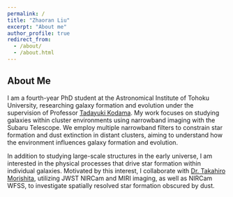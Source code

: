 ```yaml
---
permalink: /
title: "Zhaoran Liu"
excerpt: "About me"
author_profile: true
redirect_from: 
  - /about/
  - /about.html
---
```


About Me
------

I am a fourth-year PhD student at the Astronomical Institute of Tohoku University, researching galaxy formation and evolution under the supervision of Professor [Tadayuki Kodama](http://mahalo.galaxy.bindcloud.jp/pg39.html). My work focuses on studying galaxies within cluster environments using narrowband imaging with the Subaru Telescope. We employ multiple narrowband filters to constrain star formation and dust extinction in distant clusters, aiming to understand how the environment influences galaxy formation and evolution.

In addition to studying large-scale structures in the early universe, I am interested in the physical processes that drive star formation within individual galaxies. Motivated by this interest, I collaborate with [Dr. Takahiro Morishita](https://mtakahiro.github.io), utilizing JWST NIRCam and MIRI imaging, as well as NIRCam WFSS, to investigate spatially resolved star formation obscured by dust. 

